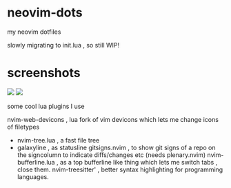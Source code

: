 # neovim-dots
my neovim dotfiles 

slowly migrating to init.lua , so still WIP!

# screenshots

<img src ="https://raw.githubusercontent.com/siduck76/personal-backup/master/rice%20flex/nvimRice1.png">
<img src ="https://raw.githubusercontent.com/siduck76/personal-backup/master/rice%20flex/nvimRice2.png">

some cool lua plugins I use 

nvim-web-devicons , lua fork of vim devicons which lets me change icons of filetypes

- nvim-tree.lua , a fast file tree 
- galaxyline , as statusline 
gitsigns.nvim , to show git signs of a repo on the signcolumn to indicate diffs/changes etc  (needs plenary.nvim)
nvim-bufferline.lua , as a top bufferline like thing which lets me switch tabs , close them.
nvim-treesitter' , better syntax highlighting for programming languages.


